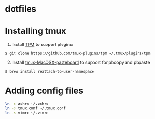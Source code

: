 dotfiles
========

# Installing tmux
1. Install [TPM][1] to support plugins:
```bash
$ git clone https://github.com/tmux-plugins/tpm ~/.tmux/plugins/tpm
```

2. Install [tmux-MacOSX-pasteboard][2] to support for pbcopy and pbpaste
``` bash
$ brew install reattach-to-user-namespace
```

# Adding config files
```bash
ln -s zshrc ~/.zshrc
ln -s tmux.conf ~/.tmux.conf
ln -s vimrc ~/.vimrc
```

[1]: https://github.com/tmux-plugins/tpm
[2]: https://github.com/ChrisJohnsen/tmux-MacOSX-pasteboard
